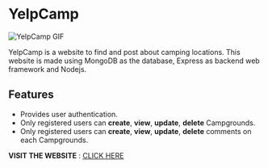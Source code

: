 # YelpCamp  

![YelpCamp GIF](gif/yelpcamp_gif.gif)  

YelpCamp is a website to find and post about camping locations. This website is made using MongoDB as the database, Express as backend web framework and Nodejs.

## Features
* Provides user authentication.
* Only registered users can **create**,  **view**, **update**, **delete** Campgrounds.
* Only registered users can **create**,  **view**, **update**, **delete** comments on each Campgrounds.

**VISIT THE WEBSITE** :  [CLICK HERE](https://pure-caverns-45731.herokuapp.com/)

